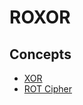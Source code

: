 # ROXOR
## Concepts
- [XOR](https://www.101computing.net/xor-encryption-algorithm/)
- [ROT Cipher](https://www.dcode.fr/rot-cipher#q1)
